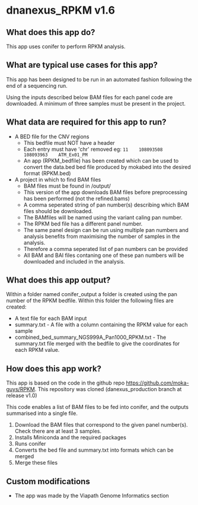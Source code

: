 # dnanexus_RPKM v1.6

## What does this app do?
This app uses conifer to perform RPKM analysis.

## What are typical use cases for this app?
This app has been designed to be run in an automated fashion following the end of a sequencing run.

Using the inputs described below BAM files for each panel code are downloaded.
A minimum of three samples must be present in the project. 


## What data are required for this app to run?
* A BED file for the CNV regions 
  * This bedfile must NOT have a header
  *  Each entry must have  'chr' removed eg:
      `11    108093508    108093963    ATM_Ex01_PM`
  *  An app (RPKM_bedfile) has been created which can be used to convert the data.bed bed file produced by mokabed into the desired format (RPKM.bed)
* A project in which to find BAM files
  * BAM files must be found in /output/
  * This version of the app downloads BAM files before preprocessing has been performed (not the refined.bams)
  * A comma seperated string of pan number(s) describing which BAM files should be downloaded.
  * The BAMfiles will be named using the variant caling pan number.
  * The RPKM bed file has a different panel number.
  * The same panel design can be run using multiple pan numbers and analysis benefits from maximising the number of samples in the analysis.
  * Therefore a comma seperated list of pan numbers can be provided
  * All BAM and BAI files contaning one of these pan numbers will be downloaded and included in the analysis.


## What does this app output?
Within a folder named conifer_output a folder is created using the pan number of the RPKM bedfile. Within this folder the following files are created:
* A text file for each BAM input
* summary.txt - A file with a column containing the RPKM value for each sample
* combined_bed_summary_NGS999A_Pan1000_RPKM.txt  - The summary.txt file merged with the bedfile to give the coordinates for each RPKM value.

## How does this app work?
This app is based on the code in the github repo https://github.com/moka-guys/RPKM.
This repository was cloned (danexus_production branch at release v1.0)

This code enables a list of BAM files to be fed into conifer, and the outputs summarised into a single file.

1. Download the BAM files that correspond to the given panel number(s). Check there are at least 3 samples.
4. Installs Miniconda and the required packages
5. Runs conifer
6. Converts the bed file and summary.txt into formats which can be merged
7. Merge these files

## Custom modifications
* The app was made by the Viapath Genome Informatics section 